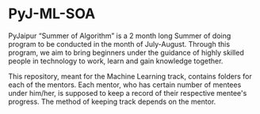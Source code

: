 # PyJ-ML-SOA

PyJaipur “Summer of Algorithm” is a 2 month long Summer of doing program to be conducted in the month of July-August. Through this program, we aim to bring beginners under the guidance of highly skilled people in technology to work, learn and gain knowledge together. 

This repository, meant for the Machine Learning track, contains folders for each of the mentors. Each mentor, who has certain number of mentees under him/her, is supposed to keep a record of their respective mentee's progress. The method of keeping track depends on the mentor. 
